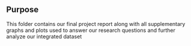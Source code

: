 ## Purpose

This folder contains our final project report along with all supplementary graphs and plots used to answer our research questions and further analyze our integrated dataset
